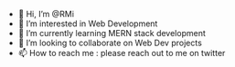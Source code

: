 - 👋 Hi, I’m @RMi
- 👀 I’m interested in Web Development
- 🌱 I’m currently learning MERN stack development
- 💞️ I’m looking to collaborate on Web Dev projects
- 📫 How to reach me : please reach out to me on twitter

<!---
heyrmi/heyrmi is a ✨ special ✨ repository because its `README.md` (this file) appears on your GitHub profile.
You can click the Preview link to take a look at your changes.
--->
